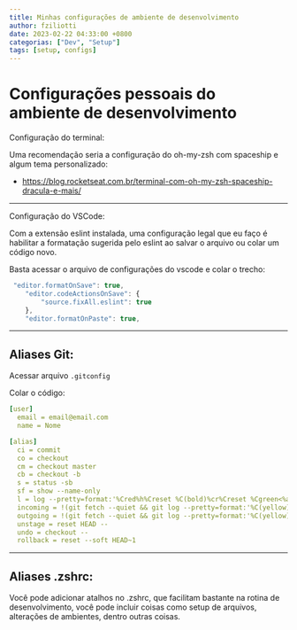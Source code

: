 ```yaml
---
title: Minhas configurações de ambiente de desenvolvimento
author: fziliotti
date: 2023-02-22 04:33:00 +0800
categorias: ["Dev", "Setup"]
tags: [setup, configs]
---
```


# Configurações pessoais do ambiente de desenvolvimento

Configuração do terminal:

Uma recomendação seria a configuração do oh-my-zsh com spaceship e algum tema personalizado:
- https://blog.rocketseat.com.br/terminal-com-oh-my-zsh-spaceship-dracula-e-mais/

---

Configuração do VSCode:

Com a extensão eslint instalada, uma configuração legal que eu faço é habilitar a formatação sugerida pelo eslint ao salvar o arquivo ou colar um código novo.

Basta acessar o arquivo de configurações do vscode e colar o trecho:

```js
 "editor.formatOnSave": true,
    "editor.codeActionsOnSave": {
        "source.fixAll.eslint": true
    },
    "editor.formatOnPaste": true,
```

---

## Aliases Git:

Acessar arquivo `.gitconfig`

Colar o código:

```yaml
[user]
  email = email@email.com
  name = Nome

[alias]
  ci = commit
  co = checkout
  cm = checkout master
  cb = checkout -b
  s = status -sb
  sf = show --name-only
  l = log --pretty=format:'%Cred%h%Creset %C(bold)%cr%Creset %Cgreen<%an>%Creset %s' --max-count=30
  incoming = !(git fetch --quiet && git log --pretty=format:'%C(yellow)%h %C(white)- %C(red)%an %C(white)- %C(cyan)%d%Creset %s %C(white)- %ar%Creset' ..@{u})
  outgoing = !(git fetch --quiet && git log --pretty=format:'%C(yellow)%h %C(white)- %C(red)%an %C(white)- %C(cyan)%d%Creset %s %C(white)- %ar%Creset' @{u}..)
  unstage = reset HEAD --
  undo = checkout --
  rollback = reset --soft HEAD~1
```

---

## Aliases .zshrc:

Você pode adicionar atalhos no .zshrc, que facilitam bastante na rotina de desenvolvimento, você pode incluir coisas como setup de arquivos, alterações de ambientes, dentro outras coisas.